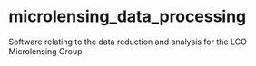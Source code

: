 # microlensing_data_processing
Software relating to the data reduction and analysis for the LCO Microlensing Group
